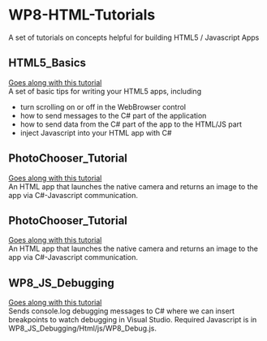 WP8-HTML-Tutorials
==================

A set of tutorials on concepts helpful for building HTML5 / Javascript Apps 

<h2>HTML5_Basics</h2>
<a href="http://matthiasshapiro.com/2012/11/26/windows-phone-html-5-app-basics/">Goes along with this tutorial</a>
<br/>
A set of basic tips for writing your HTML5 apps, including 
<ul>
<li>turn scrolling on or off in the WebBrowser control</li>
<li>how to send messages to the C# part of the application</li>
<li>how to send data from the C# part of the app to the HTML/JS part</li>
<li>inject Javascript into your HTML app with C#</li>
</ul>

<h2>PhotoChooser_Tutorial</h2>
<a href="http://matthiasshapiro.com/2012/11/28/camera-launching-from-html-app-in-windows-phone/">Goes along with this tutorial</a>
<br/>
An HTML app that launches the native camera and returns an image to the app via C#-Javascript communication.

<h2>PhotoChooser_Tutorial</h2>
<a href="http://matthiasshapiro.com/2012/11/28/camera-launching-from-html-app-in-windows-phone/">Goes along with this tutorial</a>
<br/>
An HTML app that launches the native camera and returns an image to the app via C#-Javascript communication.

<h2>WP8_JS_Debugging</h2>
<a href="http://matthiasshapiro.com/2012/12/03/debugging-an-html5-windows-phone-app//">Goes along with this tutorial</a>
<br/>
Sends console.log debugging messages to C# where we can insert breakpoints to watch debugging in Visual Studio. Required Javascript is in WP8_JS_Debugging/Html/js/WP8_Debug.js.